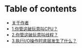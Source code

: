 # Table of contents

* [关于作者](README.md)
* [1.你管这破玩意叫CPU？](1.-ni-guan-zhe-po-wan-yi-jiao-cpu.md)
* [2.你管这破玩意叫线程？](2.-ni-guan-zhe-po-wan-yi-jiao-xian-cheng.md)
* [3.执行I/O操作时底层发生了什么？](3.-zhi-hang-io-cao-zuo-shi-di-ceng-fa-sheng-le-shi-mo.md)
